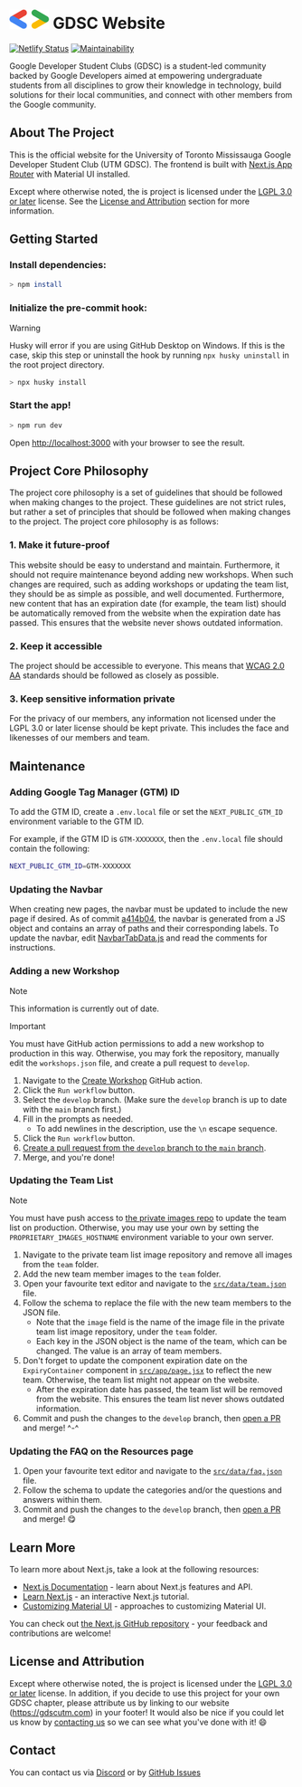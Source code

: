 <h1>
	<picture>
		<img alt="Google Developers Bracket" src="./src/assets/graphics/bracket.svg" height="34">
	</picture>
	GDSC Website
</h1>

[![Netlify Status](https://api.netlify.com/api/v1/badges/30870ebd-b4fa-4c6b-888e-da18cfb2f0b1/deploy-status)](https://app.netlify.com/sites/gdscutm/deploys) [![Maintainability](https://api.codeclimate.com/v1/badges/90a63eebb216f087e575/maintainability)](https://codeclimate.com/github/utmgdsc/website/maintainability)

Google Developer Student Clubs (GDSC) is a student-led community backed by Google Developers aimed at empowering undergraduate students from all disciplines to grow their knowledge in technology, build solutions for their local communities, and connect with other members from the Google community.

## About The Project

This is the official website for the University of Toronto Mississauga Google Developer Student Club (UTM GDSC). The frontend is built with [Next.js App Router](https://nextjs.org/docs/app) with Material UI installed.

Except where otherwise noted, the is project is licensed under the [LGPL 3.0 or later](https://www.gnu.org/licenses/lgpl-3.0.html) license. See the [License and Attribution](#license-and-attribution) section for more information.

## Getting Started

### Install dependencies:
```sh
> npm install
```

### Initialize the pre-commit hook:
> [!WARNING]
> Husky will error if you are using GitHub Desktop on Windows. If this is the case, skip this step or uninstall the hook by running `npx husky uninstall` in the root project directory.
```sh
> npx husky install
```

### Start the app!
```sh
> npm run dev
```

Open [http://localhost:3000](http://localhost:3000) with your browser to see the result.


## Project Core Philosophy
The project core philosophy is a set of guidelines that should be followed when making changes to the project. These guidelines are not strict rules, but rather a set of principles that should be followed when making changes to the project. The project core philosophy is as follows:

### 1. Make it future-proof
This website should be easy to understand and maintain. Furthermore, it should not require maintenance beyond adding new workshops. When such changes are required, such as adding workshops or updating the team list, they should be as simple as possible, and well documented. Furthermore, new content that has an expiration date (for example, the team list) should be automatically removed from the website when the expiration date has passed. This ensures that the website never shows outdated information.

### 2. Keep it accessible
The project should be accessible to everyone. This means that [WCAG 2.0 AA](https://www.w3.org/WAI/WCAG22/quickref/?versions=2.1) standards should be followed as closely as possible.

### 3. Keep sensitive information private
For the privacy of our members, any information not licensed under the LGPL 3.0 or later license should be kept private. This includes the face and likenesses of our members and team.


## Maintenance
### Adding Google Tag Manager (GTM) ID
To add the GTM ID, create a `.env.local` file or set the `NEXT_PUBLIC_GTM_ID` environment variable to the GTM ID.

For example, if the GTM ID is `GTM-XXXXXXX`, then the `.env.local` file should contain the following:
```sh
NEXT_PUBLIC_GTM_ID=GTM-XXXXXXX
```

### Updating the Navbar
When creating new pages, the navbar must be updated to include the new page if desired. As of commit [a414b04](https://github.com/utmgdsc/website/commit/a414b0440bb11440ceb96d05d8d7da0d856da6cd), the navbar is generated from a JS object and contains an array of paths and their corresponding labels. To update the navbar, edit [NavbarTabData.js](https://github.com/utmgdsc/website/blob/main/src/data/NavbarTabData.js) and read the comments for instructions.


### Adding a new Workshop
> [!NOTE]
> This information is currently out of date.

> [!IMPORTANT]
> You must have GitHub action permissions to add a new workshop to production in this way. Otherwise, you may fork the repository, manually edit the `workshops.json` file, and create a pull request to `develop`.

1. Navigate to the [Create Workshop](https://github.com/utmgdsc/website/actions/workflows/create-workshop-pull-request.yml) GitHub action.
2. Click the `Run workflow` button.
3. Select the `develop` branch. (Make sure the `develop` branch is up to date with the `main` branch first.)
4. Fill in the prompts as needed.
	* To add newlines in the description, use the `\n` escape sequence.
5. Click the `Run workflow` button.
6. [Create a pull request from the `develop` branch to the `main` branch](https://github.com/utmgdsc/website/compare/main...develop).
7. Merge, and you're done!

### Updating the Team List
> [!NOTE]
> You must have push access to [the private images repo](https://github.com/utmgdsc/website_proprietary) to update the team list on production. Otherwise, you may use your own by setting the `PROPRIETARY_IMAGES_HOSTNAME` environment variable to your own server.

1. Navigate to the private team list image repository and remove all images from the `team` folder.
2. Add the new team member images to the `team` folder.
3. Open your favourite text editor and navigate to the [`src/data/team.json`](https://github.com/utmgdsc/website/blob/main/src/data/team.json) file.
4. Follow the schema to replace the file with the new team members to the JSON file.
	- Note that the `image` field is the name of the image file in the private team list image repository, under the `team` folder.
	- Each key in the JSON object is the name of the team, which can be changed. The value is an array of team members.
5. Don't forget to update the component expiration date on the `ExpiryContainer` component in [`src/app/page.jsx`](https://github.com/utmgdsc/website/blob/main/src/app/page.jsx) to reflect the new team. Otherwise, the team list might not appear on the website.
   - After the expiration date has passed, the team list will be removed from the website. This ensures the team list never shows outdated information.
6. Commit and push the changes to the `develop` branch, then [open a PR](https://github.com/utmgdsc/website/compare/main...develop) and merge! ^-^

### Updating the FAQ on the Resources page
1. Open your favourite text editor and navigate to the [`src/data/faq.json`](https://github.com/utmgdsc/website/blob/main/src/data/faq.json) file.
2. Follow the schema to update the categories and/or the questions and answers within them.
3. Commit and push the changes to the `develop` branch, then [open a PR](https://github.com/utmgdsc/website/compare/main...develop) and merge! :yum:

## Learn More
To learn more about Next.js, take a look at the following resources:

- [Next.js Documentation](https://nextjs.org/docs) - learn about Next.js features and API.
- [Learn Next.js](https://nextjs.org/learn) - an interactive Next.js tutorial.
- [Customizing Material UI](https://mui.com/material-ui/customization/how-to-customize/) - approaches to customizing Material UI.

You can check out [the Next.js GitHub repository](https://github.com/vercel/next.js/) - your feedback and contributions are welcome!

## License and Attribution

Except where otherwise noted, the is project is licensed under the [LGPL 3.0 or later](https://www.gnu.org/licenses/lgpl-3.0.html) license. In addition, if you decide to use this project for your own GDSC chapter, please attribute us by linking to our website (https://gdscutm.com) in your footer! It would also be nice if you could let us know by [contacting us](#contact) so we can see what you've done with it! :smile:

## Contact
You can contact us via [Discord](https://discord.gg/FMJNvhXJAa) or by [GitHub Issues](https://github.com/utmgdsc/website/issues/new/choose)
